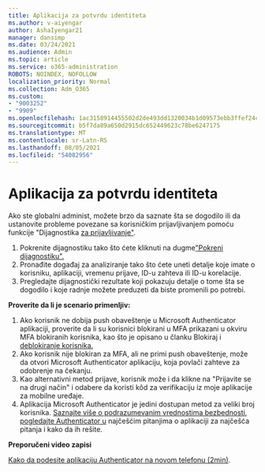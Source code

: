 ```yaml
---
title: Aplikacija za potvrdu identiteta
ms.author: v-aiyengar
author: AshaIyengar21
manager: dansimp
ms.date: 03/24/2021
ms.audience: Admin
ms.topic: article
ms.service: o365-administration
ROBOTS: NOINDEX, NOFOLLOW
localization_priority: Normal
ms.collection: Adm_O365
ms.custom:
- "9003252"
- "9909"
ms.openlocfilehash: 1ac3158914455502d2de493dd1320034b1d09573ebb3ffef24c23eb1e816cad0
ms.sourcegitcommit: b5f7da89a650d2915dc652449623c78be6247175
ms.translationtype: MT
ms.contentlocale: sr-Latn-RS
ms.lasthandoff: 08/05/2021
ms.locfileid: "54082956"
---
```

# <a name="authentication-app"></a>Aplikacija za potvrdu identiteta

Ako ste globalni administ, možete brzo da saznate šta se dogodilo ili da ustanovite probleme povezane sa korisničkim prijavljivanjem pomoću funkcije "Dijagnostika [za prijavljivanje"](https://ms.portal.azure.com/microsoft.onmicrosoft.com?loginHint=shhada@microsoft.com#blade/Microsoft_AAD_IAM/ActiveDirectoryMenuBlade/diagnose/symptomId/ms_aad_dxp_signin_caDiagnoseAndSolveSummarySymptom).

1. Pokrenite dijagnostiku tako što ćete kliknuti na dugme["Pokreni dijagnostiku".](https://portal.azure.com/#blade/Microsoft_AAD_IAM/ActiveDirectoryMenuBlade/diagnose/symptomId/ms_aad_dxp_signin_caDiagnoseAndSolveSummarySymptom) 
1. Pronađite događaj za analiziranje tako što ćete uneti detalje koje imate o korisniku, aplikaciji, vremenu prijave, ID-u zahteva ili ID-u korelacije.
1. Pregledajte dijagnostički rezultate koji pokazuju detalje o tome šta se dogodilo i koje radnje možete preduzeti da biste promenili po potrebi.

**Proverite da li je scenario primenljiv:**

1. Ako korisnik ne dobija push obaveštenje u Microsoft Authenticator aplikaciji, proverite da li su korisnici blokirani u MFA prikazani u okviru MFA blokiranih korisnika, kao što je opisano u članku Blokiraj i [deblokiranje korisnika.](https://portal.azure.com/#blade/Microsoft_AAD_IAM/ActiveDirectoryMenuBlade/diagnose/symptomId/ms_aad_dxp_signin_caDiagnoseAndSolveSummarySymptom)
1. Ako korisnik nije blokiran za MFA, ali ne primi push obaveštenje, može da otvori Microsoft Authenticator aplikaciju, koja povlači zahteve za odobrenje na čekanju.
1. Kao alternativni metod prijave, korisnik može i da klikne na "Prijavite se na drugi način" i odabere da koristi kôd za verifikaciju iz moje aplikacije za mobilne uređaje.
1. Aplikacija Microsoft Authenticator je jedini dostupan metod za veliki broj korisnika. [Saznajte više o podrazumevanim vrednostima bezbednosti](https://docs.microsoft.com/azure/active-directory/fundamentals/concept-fundamentals-security-defaults), [pogledajte Authenticator u](https://docs.microsoft.com/azure/active-directory/user-help/user-help-auth-app-faq) najčešćim pitanjima o aplikaciji za najčešća pitanja i kako da ih rešite.
 
**Preporučeni video zapisi**

[Kako da podesite aplikaciju Authenticator na novom telefonu (2min)](https://go.microsoft.com/fwlink/?linkid=2158163&clcid=0x409).
